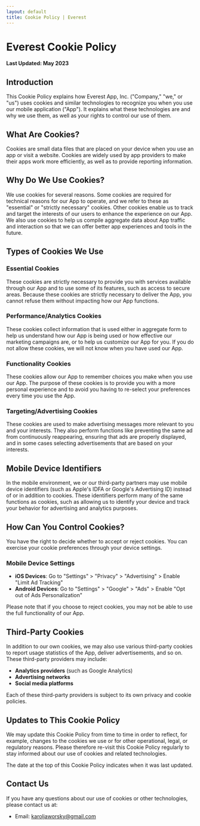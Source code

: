```yaml
---
layout: default
title: Cookie Policy | Everest
---
```


# Everest Cookie Policy

**Last Updated: May 2023**

## Introduction

This Cookie Policy explains how Everest App, Inc. ("Company," "we," or "us") uses cookies and similar technologies to recognize you when you use our mobile application ("App"). It explains what these technologies are and why we use them, as well as your rights to control our use of them.

## What Are Cookies?

Cookies are small data files that are placed on your device when you use an app or visit a website. Cookies are widely used by app providers to make their apps work more efficiently, as well as to provide reporting information.

## Why Do We Use Cookies?

We use cookies for several reasons. Some cookies are required for technical reasons for our App to operate, and we refer to these as "essential" or "strictly necessary" cookies. Other cookies enable us to track and target the interests of our users to enhance the experience on our App. We also use cookies to help us compile aggregate data about App traffic and interaction so that we can offer better app experiences and tools in the future.

## Types of Cookies We Use

### Essential Cookies
These cookies are strictly necessary to provide you with services available through our App and to use some of its features, such as access to secure areas. Because these cookies are strictly necessary to deliver the App, you cannot refuse them without impacting how our App functions.

### Performance/Analytics Cookies
These cookies collect information that is used either in aggregate form to help us understand how our App is being used or how effective our marketing campaigns are, or to help us customize our App for you. If you do not allow these cookies, we will not know when you have used our App.

### Functionality Cookies
These cookies allow our App to remember choices you make when you use our App. The purpose of these cookies is to provide you with a more personal experience and to avoid you having to re-select your preferences every time you use the App.

### Targeting/Advertising Cookies
These cookies are used to make advertising messages more relevant to you and your interests. They also perform functions like preventing the same ad from continuously reappearing, ensuring that ads are properly displayed, and in some cases selecting advertisements that are based on your interests.

## Mobile Device Identifiers

In the mobile environment, we or our third-party partners may use mobile device identifiers (such as Apple's IDFA or Google's Advertising ID) instead of or in addition to cookies. These identifiers perform many of the same functions as cookies, such as allowing us to identify your device and track your behavior for advertising and analytics purposes.

## How Can You Control Cookies?

You have the right to decide whether to accept or reject cookies. You can exercise your cookie preferences through your device settings.

### Mobile Device Settings
- **iOS Devices**: Go to "Settings" > "Privacy" > "Advertising" > Enable "Limit Ad Tracking"
- **Android Devices**: Go to "Settings" > "Google" > "Ads" > Enable "Opt out of Ads Personalization"

Please note that if you choose to reject cookies, you may not be able to use the full functionality of our App.

## Third-Party Cookies

In addition to our own cookies, we may also use various third-party cookies to report usage statistics of the App, deliver advertisements, and so on. These third-party providers may include:

- **Analytics providers** (such as Google Analytics)
- **Advertising networks**
- **Social media platforms**

Each of these third-party providers is subject to its own privacy and cookie policies.

## Updates to This Cookie Policy

We may update this Cookie Policy from time to time in order to reflect, for example, changes to the cookies we use or for other operational, legal, or regulatory reasons. Please therefore re-visit this Cookie Policy regularly to stay informed about our use of cookies and related technologies.

The date at the top of this Cookie Policy indicates when it was last updated.

## Contact Us

If you have any questions about our use of cookies or other technologies, please contact us at:

- Email: karoljaworsky@gmail.com 